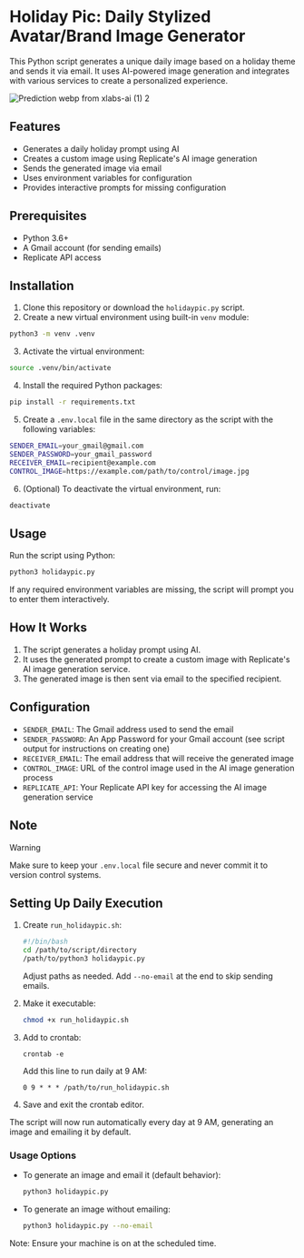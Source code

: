 # Holiday Pic: Daily Stylized Avatar/Brand Image Generator

This Python script generates a unique daily image based on a holiday theme and sends it via email. It uses AI-powered image generation and integrates with various services to create a personalized experience.

![Prediction webp from xlabs-ai (1) 2](https://github.com/user-attachments/assets/b1e7314c-c287-44ea-a9c1-56e34f8becc2)

## Features

- Generates a daily holiday prompt using AI
- Creates a custom image using Replicate's AI image generation
- Sends the generated image via email
- Uses environment variables for configuration
- Provides interactive prompts for missing configuration

## Prerequisites

- Python 3.6+
- A Gmail account (for sending emails)
- Replicate API access

## Installation

1. Clone this repository or download the `holidaypic.py` script.
2. Create a new virtual environment using built-in `venv` module:

```bash
python3 -m venv .venv
```

3. Activate the virtual environment:

```bash
source .venv/bin/activate
```

4. Install the required Python packages:

```bash
pip install -r requirements.txt
```

5. Create a `.env.local` file in the same directory as the script with the following variables:

```bash
SENDER_EMAIL=your_gmail@gmail.com
SENDER_PASSWORD=your_gmail_password
RECEIVER_EMAIL=recipient@example.com
CONTROL_IMAGE=https://example.com/path/to/control/image.jpg
```

6. (Optional) To deactivate the virtual environment, run:

```bash
deactivate
```

## Usage

Run the script using Python:

```bash
python3 holidaypic.py
```

If any required environment variables are missing, the script will prompt you to enter them interactively.

## How It Works

1. The script generates a holiday prompt using AI.
2. It uses the generated prompt to create a custom image with Replicate's AI image generation service.
3. The generated image is then sent via email to the specified recipient.

## Configuration

- `SENDER_EMAIL`: The Gmail address used to send the email
- `SENDER_PASSWORD`: An App Password for your Gmail account (see script output for instructions on creating one)
- `RECEIVER_EMAIL`: The email address that will receive the generated image
- `CONTROL_IMAGE`: URL of the control image used in the AI image generation process
- `REPLICATE_API`: Your Replicate API key for accessing the AI image generation service

## Note

> [!WARNING]  
> Make sure to keep your `.env.local` file secure and never commit it to version control systems.

## Setting Up Daily Execution

1. Create `run_holidaypic.sh`:

   ```bash
   #!/bin/bash
   cd /path/to/script/directory
   /path/to/python3 holidaypic.py
   ```

   Adjust paths as needed. Add `--no-email` at the end to skip sending emails.

2. Make it executable:

   ```bash
   chmod +x run_holidaypic.sh
   ```

3. Add to crontab:

   ```
   crontab -e
   ```

   Add this line to run daily at 9 AM:

   ```
   0 9 * * * /path/to/run_holidaypic.sh
   ```

4. Save and exit the crontab editor.

The script will now run automatically every day at 9 AM, generating an image and emailing it by default.

### Usage Options

- To generate an image and email it (default behavior):

  ```bash
  python3 holidaypic.py
  ```

- To generate an image without emailing:

  ```bash
  python3 holidaypic.py --no-email
  ```

Note: Ensure your machine is on at the scheduled time.
